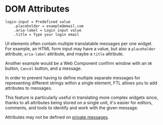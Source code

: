 # DOM Attributes

```
login-input = Predefined value
    .placeholder = example@email.com
    .aria-label = Login input value
    .title = Type your login email

```

UI elements often contain multiple translatable messages per one widget. For
example, an HTML form input may have a value, but also a `placeholder`
attribute, `aria-label` attribute, and maybe a `title` attribute.

Another example would be a Web Component confirm window with an `OK` button,
`Cancel` button, and a message.

In order to prevent having to define multiple separate messages for representing
different strings within a single element, FTL allows you to add attributes to
messages.

This feature is particularly useful in translating more complex widgets since,
thanks to all attributes being stored on a single unit, it's easier for editors,
comments, and tools to identify and work with the given message.

Attributes may not be defined on [private messages](private.html).
